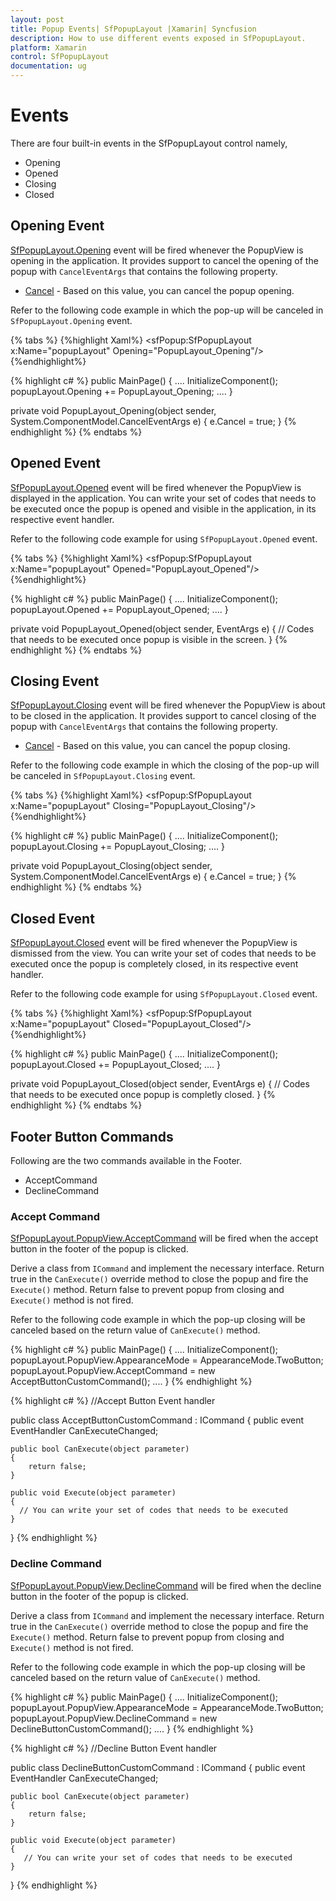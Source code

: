 ```yaml
---
layout: post
title: Popup Events| SfPopupLayout |Xamarin| Syncfusion
description: How to use different events exposed in SfPopupLayout.
platform: Xamarin
control: SfPopupLayout
documentation: ug
--- 
```


# Events

There are four built-in events in the SfPopupLayout control namely,

* Opening
* Opened
* Closing
* Closed

## Opening Event

[SfPopupLayout.Opening](https://help.syncfusion.com/cr/cref_files/xamarin/sfpopuplayout/Syncfusion.SfPopupLayout.XForms~Syncfusion.XForms.PopupLayout.SfPopupLayout~Opening_EV.html) event will be fired whenever the PopupView is opening in the application. It provides support to cancel the opening of the popup with `CancelEventArgs` that contains the following property.

* [Cancel](https://msdn.microsoft.com/query/dev14.query?appId=Dev14IDEF1&l=EN-US&k=k(System.ComponentModel.CancelEventArgs.Cancel)&rd=true) - Based on this value, you can cancel the popup opening.

Refer to the following code example in which the pop-up will be canceled in `SfPopupLayout.Opening` event.

{% tabs %}
{%highlight Xaml%}
<sfPopup:SfPopupLayout x:Name="popupLayout" Opening="PopupLayout_Opening"/>
{%endhighlight%}

{% highlight c# %}
public MainPage()
{
    ....
    InitializeComponent();
    popupLayout.Opening += PopupLayout_Opening;
    ....
}

private void PopupLayout_Opening(object sender, System.ComponentModel.CancelEventArgs e)
{
    e.Cancel = true;
}
{% endhighlight %}
{% endtabs %}

## Opened Event

[SfPopupLayout.Opened](https://help.syncfusion.com/cr/cref_files/xamarin/sfpopuplayout/Syncfusion.SfPopupLayout.XForms~Syncfusion.XForms.PopupLayout.SfPopupLayout~Opened_EV.html) event will be fired whenever the PopupView is displayed in the application.
You can write your set of codes that needs to be executed once the popup is opened and visible in the application, in its respective event handler.

Refer to the following code example for using `SfPopupLayout.Opened` event.

{% tabs %}
{%highlight Xaml%}
<sfPopup:SfPopupLayout x:Name="popupLayout" Opened="PopupLayout_Opened"/>
{%endhighlight%}

{% highlight c# %}
public MainPage()
{
    ....
    InitializeComponent();
    popupLayout.Opened += PopupLayout_Opened;
    ....
}

private void PopupLayout_Opened(object sender, EventArgs e)
{
   // Codes that needs to be executed once popup is visible in the screen.
}
{% endhighlight %}
{% endtabs %}

## Closing Event

[SfPopupLayout.Closing](https://help.syncfusion.com/cr/cref_files/xamarin/sfpopuplayout/Syncfusion.SfPopupLayout.XForms~Syncfusion.XForms.PopupLayout.SfPopupLayout~Opening_EV.html) event will be fired whenever the PopupView is about to be closed in the application. It provides support to cancel closing of the popup with `CancelEventArgs` that contains the following property.

* [Cancel](https://msdn.microsoft.com/query/dev14.query?appId=Dev14IDEF1&l=EN-US&k=k(System.ComponentModel.CancelEventArgs.Cancel)&rd=true) - Based on this value, you can cancel the popup closing.

Refer to the following code example in which the closing of the pop-up will be canceled in `SfPopupLayout.Closing` event.

{% tabs %}
{%highlight Xaml%}
<sfPopup:SfPopupLayout x:Name="popupLayout"  Closing="PopupLayout_Closing"/>
{%endhighlight%}

{% highlight c# %}
public MainPage()
{
    ....
    InitializeComponent();
    popupLayout.Closing += PopupLayout_Closing;
    ....
}

private void PopupLayout_Closing(object sender, System.ComponentModel.CancelEventArgs e)
{
    e.Cancel = true;
}
{% endhighlight %}
{% endtabs %}

## Closed Event

[SfPopupLayout.Closed](https://help.syncfusion.com/cr/cref_files/xamarin/sfpopuplayout/Syncfusion.SfPopupLayout.XForms~Syncfusion.XForms.PopupLayout.SfPopupLayout~Closed_EV.html) event will be fired whenever the PopupView is dismissed from the view.
You can write your set of codes that needs to be executed once the popup is completely closed, in its respective event handler.

Refer to the following code example for using `SfPopupLayout.Closed` event.

{% tabs %}
{%highlight Xaml%}
<sfPopup:SfPopupLayout x:Name="popupLayout" Closed="PopupLayout_Closed"/>
{%endhighlight%}

{% highlight c# %}
public MainPage()
{
    ....
    InitializeComponent();
    popupLayout.Closed += PopupLayout_Closed;
    ....
}

private void PopupLayout_Closed(object sender, EventArgs e)
{
    // Codes that needs to be executed once popup is completly closed.
}
{% endhighlight %}
{% endtabs %}

## Footer Button Commands

Following are the two commands available in the Footer.

* AcceptCommand
* DeclineCommand

### Accept Command

[SfPopupLayout.PopupView.AcceptCommand](https://help.syncfusion.com/cr/cref_files/xamarin/sfpopuplayout/Syncfusion.SfPopupLayout.XForms~Syncfusion.XForms.PopupLayout.PopupView~AcceptCommand.html) will be fired when the accept button in the footer of the popup is clicked.

Derive a class from `ICommand` and implement the necessary interface.
Return true in the `CanExecute()` override method to close the popup and fire the `Execute()` method.
Return false to prevent popup from closing and `Execute()` method is not fired.

Refer to the following code example in which the pop-up closing will be canceled based on the return value of `CanExecute()` method.

{% highlight c# %}
public MainPage()
{
    ....
    InitializeComponent();
    popupLayout.PopupView.AppearanceMode = AppearanceMode.TwoButton;
    popupLayout.PopupView.AcceptCommand = new AcceptButtonCustomCommand();
    ....
}
{% endhighlight %}

{% highlight c# %}
//Accept Button Event handler

public class AcceptButtonCustomCommand : ICommand
{
    public event EventHandler CanExecuteChanged;

    public bool CanExecute(object parameter)
    {
        return false;
    }

    public void Execute(object parameter)
    {
      // You can write your set of codes that needs to be executed
    }
}
{% endhighlight %}

### Decline Command

[SfPopupLayout.PopupView.DeclineCommand](https://help.syncfusion.com/cr/cref_files/xamarin/sfpopuplayout/Syncfusion.SfPopupLayout.XForms~Syncfusion.XForms.PopupLayout.PopupView~DeclineCommand.html) will be fired when the decline button in the footer of the popup is clicked. 

Derive a class from `ICommand` and implement the necessary interface. 
Return true in the `CanExecute()` override method to close the popup and fire the `Execute()` method. 
Return false to prevent popup from closing and `Execute()` method is not fired.

Refer to the following code example in which the pop-up closing will be canceled based on the return value of `CanExecute()` method.

{% highlight c# %}
public MainPage()
{
    ....
    InitializeComponent();
    popupLayout.PopupView.AppearanceMode = AppearanceMode.TwoButton;
    popupLayout.PopupView.DeclineCommand = new DeclineButtonCustomCommand();
    ....
}
{% endhighlight %}

{% highlight c# %}
//Decline Button Event handler

public class DeclineButtonCustomCommand : ICommand
{
    public event EventHandler CanExecuteChanged;

    public bool CanExecute(object parameter)
    {
        return false;
    }

    public void Execute(object parameter)
    {
       // You can write your set of codes that needs to be executed
    }
}
{% endhighlight %}